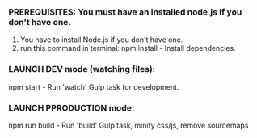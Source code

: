 ### PREREQUISITES: You must have an installed node.js if you don't have one.
1) You have to install Node.js if you don't have one.
2) run this command  in terminal:
npm install - Install dependencies.

### LAUNCH DEV mode (watching files):
npm start - Run 'watch' Gulp task for development.

### LAUNCH PPRODUCTION mode:
npm run build - Run 'build' Gulp task, minify css/js, remove sourcemaps